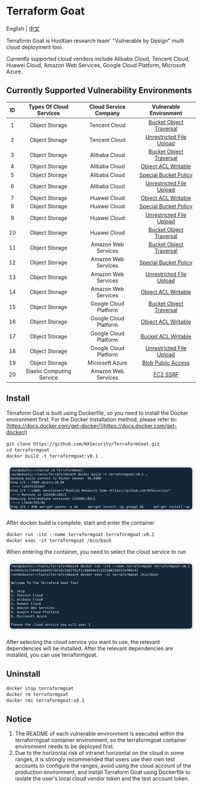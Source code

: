 
# Terraform Goat

English | [中文](./README_CN.md)

Terraform Goat is HuoXian research team' "Vulnerable by Design" multi cloud deployment tool.

Currently supported cloud vendors include Alibaba Cloud, Tencent Cloud, Huawei Cloud, Amazon Web Services, Google Cloud Platform, Microsoft Azure.

## Currently Supported Vulnerability Environments

|  ID  |  Types Of Cloud Services  | Cloud Service Company |                    Vulnerable Environment                    |
| :--: | :-----------------------: | :-------------------: | :----------------------------------------------------------: |
|  1   |   Object Storage   |   Tencent Cloud | [Bucket Object Traversal](https://github.com/HXSecurity/TerraformGoat/tree/main/object_storage_service/tencentcloud/bucket_object_traversal) |
|  2   |   Object Storage   |   Tencent Cloud | [Unrestricted File Upload](https://github.com/HXSecurity/TerraformGoat/tree/main/object_storage_service/tencentcloud/unrestricted_file_upload) |
|  3   |   Object Storage   |   Alibaba Cloud | [Bucket Object Traversal](https://github.com/HXSecurity/TerraformGoat/tree/main/object_storage_service/aliyun/bucket_object_traversal) |
|  4   |   Object Storage   | Alibaba Cloud | [Object ACL Writable](https://github.com/HXSecurity/TerraformGoat/tree/main/object_storage_service/aliyun/object_acl_writable) |
|  5   |   Object Storage   |   Alibaba Cloud | [Special Bucket Policy](https://github.com/HXSecurity/TerraformGoat/tree/main/object_storage_service/aliyun/special_bucket_policy) |
|  6   |   Object Storage   |   Alibaba Cloud | [Unrestricted File Upload](https://github.com/HXSecurity/TerraformGoat/tree/main/object_storage_service/aliyun/unrestricted_file_upload) |
|  7   |   Object Storage   |    Huawei Cloud | [Object ACL Writable](https://github.com/HXSecurity/TerraformGoat/tree/main/object_storage_service/huaweicloud/object_acl_writable) |
|  8   |   Object Storage   |    Huawei Cloud | [Special Bucket Policy](https://github.com/HXSecurity/TerraformGoat/tree/main/object_storage_service/huaweicloud/special_bucket_policy) |
|  9   |   Object Storage   |    Huawei Cloud | [Unrestricted File Upload](https://github.com/HXSecurity/TerraformGoat/tree/main/object_storage_service/huaweicloud/unrestricted_file_upload) |
|  10  |   Object Storage   |    Huawei Cloud | [Bucket Object Traversal](https://github.com/HXSecurity/TerraformGoat/tree/main/object_storage_service/huaweicloud/bucket_object_traversal) |
|  11  |   Object Storage   |  Amazon Web Services  | [Bucket Object Traversal](https://github.com/HXSecurity/TerraformGoat/tree/main/object_storage_service/aws/bucket_object_traversal) |
|  12  |   Object Storage   |  Amazon Web Services  | [Special Bucket Policy](https://github.com/HXSecurity/TerraformGoat/tree/main/object_storage_service/aws/special_bucket_policy) |
|  13  |   Object Storage   |  Amazon Web Services  | [Unrestricted File Upload](https://github.com/HXSecurity/TerraformGoat/tree/main/object_storage_service/aws/unrestricted_file_upload) |
|  14  |   Object Storage   |  Amazon Web Services  | [Object ACL Writable](https://github.com/HXSecurity/TerraformGoat/tree/main/object_storage_service/aws/object_acl_writable) |
|  15  |   Object Storage   | Google Cloud Platform | [Bucket Object Traversal](https://github.com/HXSecurity/TerraformGoat/tree/main/object_storage_service/gcp/bucket_object_traversal) |
|  16  |   Object Storage   | Google Cloud Platform | [Object ACL Writable](https://github.com/HXSecurity/TerraformGoat/tree/main/object_storage_service/gcp/object_acl_writable) |
|  17  |   Object Storage   | Google Cloud Platform | [Bucket ACL Writable](https://github.com/HXSecurity/TerraformGoat/tree/main/object_storage_service/gcp/bucket_acl_writable) |
|  18  |   Object Storage   | Google Cloud Platform | [Unrestricted File Upload](https://github.com/HXSecurity/TerraformGoat/tree/main/object_storage_service/gcp/unrestricted_file_upload) |
|  19  |   Object Storage   |    Microsoft Azure    | [Blob Public Access](https://github.com/HXSecurity/TerraformGoat/tree/main/object_storage_service/azure/blob_public_access/) |
|  20  | Elastic Computing Service |  Amazon Web Services  | [EC2 SSRF](https://github.com/HXSecurity/TerraformGoat/tree/main/elastic_computing_service/aws/ec2_ssrf) |

## Install

Terraform Goat is built using Dockerfile, so you need to install the Docker environment first. For the Docker installation method, please refer to: [https://docs.docker.com/get-docker/](https://docs.docker.com/get-docker/)

```shell
git clone https://github.com/HXSecurity/TerraformGoat.git
cd terraformgoat
docker build -t terraformgoat:v0.1 .
```

![img](./images/1651136182.png)

After docker build is complete, start and enter the container

```shell
docker run -itd --name terraformgoat terraformgoat:v0.1
docker exec -it terraformgoat /bin/bash
```

When entering the container, you need to select the cloud service to run

![img](./images/1651136346.png)

After selecting the cloud service you want to use, the relevant dependencies will be installed. After the relevant dependencies are installed, you can use terraformgoat.

## Uninstall

```shell
docker stop terraformgoat
docker rm terraformgoat
docker rmi terraformgoat:v0.1
```

## Notice

1. The README of each vulnerable environment is executed within the terraformgoat container environment, so the terraformgoat container environment needs to be deployed first.
2. Due to the horizontal risk of intranet horizontal on the cloud in some ranges, it is strongly recommended that users use their own test accounts to configure the ranges, avoid using the cloud account of the production environment, and install Terraform Goat using Dockerfile to isolate the user's local cloud vendor token and the test account token.
